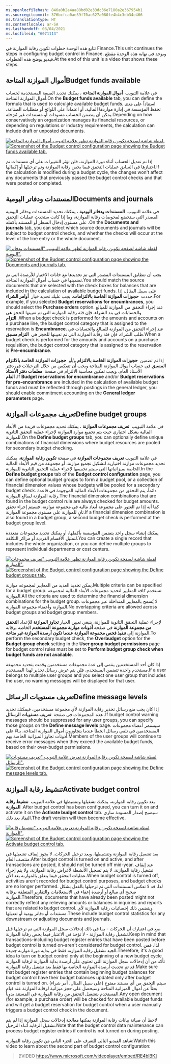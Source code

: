 ```yaml
---
ms.openlocfilehash: 846a0b2a4aa88bd02e33dc36e7180a2e367954b1
ms.sourcegitcommit: 376bcfca0ae39f70ac627a080fe4b4c3db34e466
ms.translationtype: HT
ms.contentlocale: ar-SA
ms.lasthandoff: 03/04/2021
ms.locfileid: "6071113"
---
```

<span data-ttu-id="90a7f-101">تتابع هذه الوحدة خطوات تكوين رقابة الموازنة‬ في Finance.</span><span class="sxs-lookup"><span data-stu-id="90a7f-101">This unit continues the steps in configuring budget control in Finance.</span></span> <span data-ttu-id="90a7f-102">ويوجد في نهاية هذه الوحدة مقطع فيديو يوضح هذه الخطوات.</span><span class="sxs-lookup"><span data-stu-id="90a7f-102">At the end of this unit is a video that shows these steps.</span></span>

## <a name="budget-funds-available"></a><span data-ttu-id="90a7f-103">أموال الموازنة المتاحة</span><span class="sxs-lookup"><span data-stu-id="90a7f-103">Budget funds available</span></span>

<span data-ttu-id="90a7f-104">في علامة التبويب  **أموال الموازنة المتاحة** ، يمكنك تحديد الصيغة المستخدمة لحساب أموال الموازنة المتاحة.</span><span class="sxs-lookup"><span data-stu-id="90a7f-104">On the **Budget funds available** tab, you can define the formula that is used to calculate available budget funds.</span></span> <span data-ttu-id="90a7f-105">استناداً على مدى تحفظ المؤسسة في إدارة مواردها المالية، أو اعتماداً على اللوائح أو متطلبات الصناعة، يمكن أن يتضمن الحساب مسودات أو مستندات غير مُرَحلة.</span><span class="sxs-lookup"><span data-stu-id="90a7f-105">Depending on how conservatively an organization manages its financial resources, or depending on regulations or industry requirements, the calculation can include draft or unposted documents.</span></span>


<span data-ttu-id="90a7f-106">[ ![لقطة شاشة لصفحة تكوين رقابة الموازنة تظهر علامة التبويب أموال الموازنة المتاحة.](../media/budget-fund-available.png) ](../media/budget-fund-available.png#lightbox)</span><span class="sxs-lookup"><span data-stu-id="90a7f-106">[ ![Screenshot of the Budget control configuration page showing the Budget funds available tab.](../media/budget-fund-available.png) ](../media/budget-fund-available.png#lightbox)</span></span>


<span data-ttu-id="90a7f-107">إذا تم تعديل الحساب أثناء دورة الموازنة، فلن تؤثر التغييرات على أي مستندات تم اجتيازها في السابق عمليات التحقق فيما يخص رقابة الموازنة وتم ترحيلها أو إكمالها.</span><span class="sxs-lookup"><span data-stu-id="90a7f-107">If the calculation is modified during a budget cycle, the changes won't affect any documents that previously passed the budget control checks and that were posted or completed.</span></span>

## <a name="documents-and-journals"></a><span data-ttu-id="90a7f-108">المستندات ودفاتر اليومية</span><span class="sxs-lookup"><span data-stu-id="90a7f-108">Documents and journals</span></span>

<span data-ttu-id="90a7f-109">في علامة التبويب  **المستندات ودفاتر اليومية** ، يمكنك تحديد المستندات ودفاتر اليومية المصدر التي ستخضع لفحوصات رقابة الموازنة، وما إذا كانت ستحدث عمليات التحقق على مستوى إدخال السطر أو المستند بأكمله .</span><span class="sxs-lookup"><span data-stu-id="90a7f-109">On the **Documents and journals** tab, you can select which source documents and journals will be subject to budget control checks, and whether the checks will occur at the level of the line entry or the whole document.</span></span>

<span data-ttu-id="90a7f-110">[ ![لقطة شاشة لصفحة تكوين رقابة الموازنة تُظهر علامة التبويب "المستندات ودفاتر اليومية".](../media/document-and-journals.png) ](../media/document-and-journals.png#lightbox)</span><span class="sxs-lookup"><span data-stu-id="90a7f-110">[ ![Screenshot of the Budget control configuration page showing the  Documents and journals tab.](../media/document-and-journals.png) ](../media/document-and-journals.png#lightbox)</span></span>

<span data-ttu-id="90a7f-111">يجب أن تتطابق المستندات المصدر التي تم تحديدها مع خانات الاختيار للأرصدة التي تم تضمينها في حساب أموال الموازنة المتاحة.</span><span class="sxs-lookup"><span data-stu-id="90a7f-111">You should match the source documents that are selected with the check boxes for balances that are included in the calculation of available budget funds.</span></span> <span data-ttu-id="90a7f-112">على سبيل المثال، إذا حددت  **حجوزات الموازنة الخاصة بالالتزامات**، يجب عليك تحديد خيار  **أوامر الشراء**.</span><span class="sxs-lookup"><span data-stu-id="90a7f-112">For example, if you selected **Budget reservations for encumbrances**, you should select the **Purchase orders** option.</span></span> <span data-ttu-id="90a7f-113">عند إجراء التحقق من الموازنة للمبالغ والحسابات في بند الشراء، فإن فئة رقابة الموازنة التي تم تعيينها للحجز هي  **التزام**.</span><span class="sxs-lookup"><span data-stu-id="90a7f-113">When a budget check is performed for the amounts and accounts on a purchase line, the budget control category that is assigned to the reservation is **Encumbrance**.</span></span> <span data-ttu-id="90a7f-114">عند إجراء التحقق من الموازنة للمبالغ والحسابات في طلب الشراء، فإن فئة رقابة الموازنة التي تم تعيينها للحجز هي  **التزام مسبق**.</span><span class="sxs-lookup"><span data-stu-id="90a7f-114">When a budget check is performed for the amounts and accounts on a purchase requisition, the budget control category that is assigned to the reservation is **Pre-encumbrance**.</span></span>

<span data-ttu-id="90a7f-115">إذا تم تضمين  **حجوزات الموازنة الخاصة بالالتزام** و/أو  **حجوزات الموازنة الخاصة بالالتزام المسبق** في حساب أموال الموازنة المتاحة ويجب أن تنعكس من خلال الترحيلات في دفتر الأستاذ العام، ويجب تمكين محاسبة الالتزام في صفحة  **معلمات دفتر الأستاذ العام** .</span><span class="sxs-lookup"><span data-stu-id="90a7f-115">If **Budget reservations for encumbrance** and/or **Budget reservations for pre-encumbrance** are included in the calculation of available budget funds and must be reflected through postings in the general ledger, you should enable commitment accounting on the **General ledger parameters** page.</span></span>

## <a name="define-budget-groups"></a><span data-ttu-id="90a7f-116">تعريف مجموعات الموازنة</span><span class="sxs-lookup"><span data-stu-id="90a7f-116">Define budget groups</span></span>

<span data-ttu-id="90a7f-117">في علامة التبويب  **تعريف مجموعات الموازنة** ، يمكنك تحديد مجموعات فريدة من الأبعاد المالية بشكل اختياري حيث يتم تجميع موارد الموازنة لإجراء عملية التحقق الثانوية للموازنة.</span><span class="sxs-lookup"><span data-stu-id="90a7f-117">On the **Define budget groups** tab, you can optionally define unique combinations of financial dimensions where budget resources are pooled for secondary budget checking.</span></span>

<span data-ttu-id="90a7f-118">في علامة التبويب **تعريف مجموعات الموازنة** في صفحة **تكوين رقابة الموازنة**، يمكنك تحديد مجموعات موازنة اختيارية لتشكيل تجميع موازنة، أو مجموعة من قيم الأبعاد المالية الخاصة بميزانياتها التي سيتم تجميعها لإجراء عملية التحقق الثانوية للموازنة.</span><span class="sxs-lookup"><span data-stu-id="90a7f-118">In the **Define budget groups** tab of the **Budget control configuration** page, you can define optional budget groups to form a budget pool, or a collection of financial dimension values whose budgets will be pooled for a secondary budget check.</span></span> <span data-ttu-id="90a7f-119">دائماً، يتم التحقق من مجموعات الأبعاد المالية الموجودة في قاعدة رقابة الموازنة لمبالغ الموازنة.</span><span class="sxs-lookup"><span data-stu-id="90a7f-119">The financial dimension combinations that are found in the budget control rule are always checked for budget amounts.</span></span> <span data-ttu-id="90a7f-120">كما أنه إذا تم العثور على مجموعة أبعاد مالية في مجموعة موازنة، فسيتم إجراء تحقق ثانٍ للموازنة على مستوى مجموعة الموازنة.</span><span class="sxs-lookup"><span data-stu-id="90a7f-120">If a financial dimension combination is also found in a budget group, a second budget check is performed at the budget group level.</span></span>

<span data-ttu-id="90a7f-121">يمكنك إنشاء سجل واحد يتضمن المؤسسة بأكملها، أو يمكنك تحديد مجموعات متعددة لتمثيل الأقسام الفردية أو مراكز التكلفة.</span><span class="sxs-lookup"><span data-stu-id="90a7f-121">You can create a single record that includes the whole organization, or you can define multiple groups to represent individual departments or cost centers.</span></span>
 
<span data-ttu-id="90a7f-122">[ ![لقطة شاشة لصفحة تكوين رقابة الموازنة تظهر علامة التبويب "تعريف مجموعات الموازنة".](../media/define-budget-groups.png) ](../media/define-budget-groups.png#lightbox)</span><span class="sxs-lookup"><span data-stu-id="90a7f-122">[ ![Screenshot of the Budget control configuration page showing the Define budget groups tab.](../media/define-budget-groups.png) ](../media/define-budget-groups.png#lightbox)</span></span>

<span data-ttu-id="90a7f-123">يمكن تحديد العديد من المعايير لمجموعه موازنة.</span><span class="sxs-lookup"><span data-stu-id="90a7f-123">Multiple criteria can be specified for a budget group.</span></span> <span data-ttu-id="90a7f-124">تستخدم كافة المعايير لتحديد مجموعات الأبعاد المالية لمجموعه الموازنة.</span><span class="sxs-lookup"><span data-stu-id="90a7f-124">All the criteria are used to determine the financial dimension combinations for the budget group.</span></span> <span data-ttu-id="90a7f-125">لا يُسمح بالمعايير المتداخلة عبر مجموعات الموازنة وأعضاء مجموعة الموازنة.</span><span class="sxs-lookup"><span data-stu-id="90a7f-125">No overlapping criteria are allowed across budget groups and budget group members.</span></span>

<span data-ttu-id="90a7f-126">لإجراء عملية التحقق الثانوية للموازنة، ينبغي تعيين الخيار **تجاوز الموازنة** للإعداد **التحقق من مجموعة الموازنة** في صفحة **أذونات موازنة مجموعة المستخدم** الخاصة برقابة الموازنة إلى **تنفيذ فحص مجموعة الموازنة عندما تكون أرصدة الموازنة غير متاحة**.</span><span class="sxs-lookup"><span data-stu-id="90a7f-126">To perform the secondary budget check, the **Overbudget** option for the **Budget group check** setting in the **User group budget permissions** page for budget control rules must be set to **Perform budget group check when budget funds are not available**.</span></span>

<span data-ttu-id="90a7f-127">إذا كان أحد المستخدمين ينتمي إلى عدة مجموعات مستخدمين وقمت بتحديد مجموعة مستخدم واحدة تتضمن المستخدم، فلن يتم عرض رسائل تحذير لهذا المستخدم.</span><span class="sxs-lookup"><span data-stu-id="90a7f-127">If a user belongs to multiple user groups and you select one user group that includes the user, no warning messages will be displayed for that user.</span></span>

## <a name="define-message-levels"></a><span data-ttu-id="90a7f-128">تعريف مستويات الرسائل</span><span class="sxs-lookup"><span data-stu-id="90a7f-128">Define message levels</span></span>

<span data-ttu-id="90a7f-129">إذا كان يجب منع رسائل تحذير رقابة الموازنة لأي مجموعة مستخدمين، فيمكنك تحديد هذه المجموعات في صفحة  **تعريف مستويات الرسائل** .</span><span class="sxs-lookup"><span data-stu-id="90a7f-129">If budget control warning messages should be suppressed for any user groups, you can specify those groups on the **Define message levels** page.</span></span> <span data-ttu-id="90a7f-130">سيستمر أعضاء مجموعات المستخدمين في تلقي رسائل الخطأ عندما يتجاوزون أموال الموازنة المتاحة، بناءً على أذونات تجاوز الميزانية الخاصة بهم.</span><span class="sxs-lookup"><span data-stu-id="90a7f-130">Members of the user groups will continue to receive error messages when they exceed the available budget funds, based on their over-budget permissions.</span></span>


<span data-ttu-id="90a7f-131">[ ![لقطة شاشة لصفحة تكوين رقابة الموازنة تعرض علامة التبويب "تعريف مستويات الرسائل".](../media/define-message-levels.png) ](../media/define-message-levels.png#lightbox)</span><span class="sxs-lookup"><span data-stu-id="90a7f-131">[ ![Screenshot of the Budget control configuration page showing the  Define message levels tab.](../media/define-message-levels.png) ](../media/define-message-levels.png#lightbox)</span></span>

## <a name="activate-budget-control"></a><span data-ttu-id="90a7f-132">تنشيط رقابة الموازنة</span><span class="sxs-lookup"><span data-stu-id="90a7f-132">Activate budget control</span></span>

<span data-ttu-id="90a7f-133">بعد تكوين رقابة الموازنة، يمكنك تشغيلها وتنشيطها في علامة التبويب  **تنشيط رقابة الموازنة** .</span><span class="sxs-lookup"><span data-stu-id="90a7f-133">After budget control has been configured, you can turn it on and activate it on the **Activate budget control** tab.</span></span> <span data-ttu-id="90a7f-134">سيصبح إصدار المسودة ساري النفاذ بعد ذلك.</span><span class="sxs-lookup"><span data-stu-id="90a7f-134">The draft version will then become effective.</span></span>

<span data-ttu-id="90a7f-135">[ ![لقطة شاشة لصفحة تكوين رقابة الموازنة تعرض علامة التبويب "تنشيط رقابة الموازنة".](../media/active-budget-control.png) ](../media/active-budget-control.png#lightbox)</span><span class="sxs-lookup"><span data-stu-id="90a7f-135">[ ![Screenshot of the Budget control configuration page showing the   Activate budget control tab. ](../media/active-budget-control.png) ](../media/active-budget-control.png#lightbox)</span></span>

<span data-ttu-id="90a7f-136">بعد تشغيل رقابة الموازنة وتنشيطها، وبعد ترحيل الحركات، لا يجوز إيقاف تشغيلها في منتصف العام.</span><span class="sxs-lookup"><span data-stu-id="90a7f-136">After budget control is turned on and active, and after transactions are posted, it should not be turned off mid-year.</span></span> <span data-ttu-id="90a7f-137">عند إيقاف تشغيل رقابة الموازنة، لا يتم تسجيل الأنشطة لأغراض رقابة الموازنة، ولا يتم إجراء عمليات التحقق فيما يتعلق بالموازنة بعد الآن.</span><span class="sxs-lookup"><span data-stu-id="90a7f-137">When budget control is turned off, activities aren't recorded for budget control purposes, and budget checks are no longer performed.</span></span> <span data-ttu-id="90a7f-138">لذا، قد لا تعكس المستندات التي تم ترحيلها بالفعل بشكل صحيح أي مبالغ أو أرصدة إعفاء في الاستعلامات والتقارير المتعلقة برقابة الموازنة.</span><span class="sxs-lookup"><span data-stu-id="90a7f-138">Therefore, documents that have already been posted might not correctly reflect any relieving amounts or balances in inquiries and reports that are related to budget control.</span></span>
<span data-ttu-id="90a7f-139">ويتضمن ذلك إحصائيات رقابة الموازنة لأي مستندات أو دفاتر يومية أو تعديلها.</span><span class="sxs-lookup"><span data-stu-id="90a7f-139">These include budget control statistics for any downstream or adjusting documents and journals.</span></span>

<span data-ttu-id="90a7f-140">ضع في اعتبارك أن الحركات - بما في ذلك إدخالات سجل الموازنة التي تم ترحيلها قبل تشغيل رقابة الموازنة - لا تؤخذ في الاعتبار فيما يخص رقابة الموازنة.</span><span class="sxs-lookup"><span data-stu-id="90a7f-140">Keep in mind that transactions-including budget register entries that have been posted before budget control is turned on-aren't considered for budget control.</span></span> <span data-ttu-id="90a7f-141">لذا، فمن الجيد تشغيل رقابة الموازنة فقط في بداية دورة موازنة جديدة.</span><span class="sxs-lookup"><span data-stu-id="90a7f-141">Therefore, it's a good idea to turn on budget control only at the beginning of a new budget cycle.</span></span> <span data-ttu-id="90a7f-142">تأكد من أن إدخالات سجل الموازنة التي تحتوي على أرصدة بداية الموازنة لرقابة الموازنة قد تم تحديث أرصدة الموازنة الخاصة بها فقط بعد تشغيل رقابة الموازنة.</span><span class="sxs-lookup"><span data-stu-id="90a7f-142">Make sure that budget register entries that contain beginning budget balances for budget control have their budget balances updated only after budget control is turned on.</span></span> <span data-ttu-id="90a7f-143">سيتم التحقق من أي مستند مفتوح (على سبيل المثال، أمر شراء) بحثاً عن أموال الميزانية المتاحة وسيحصل على حجز ميزانية لرقابة الموازنة عند قيام المستخدم بتشغيل التحقق من رقابة الموازنة في المستند يدوياً.</span><span class="sxs-lookup"><span data-stu-id="90a7f-143">Any open document (for example, a purchase order) will be checked for available budget funds and will get a budget reservation for budget control when a user manually triggers a budget control check in the document.</span></span>

<span data-ttu-id="90a7f-144">لاحظ أن صيانة بيانات رقابة الموازنة يمكنها معالجة إدخالات سجل الموازنة إذا لم يتم تشغيل الرقابة أثناء الترحيل.</span><span class="sxs-lookup"><span data-stu-id="90a7f-144">Note that the budget control data maintenance can process budget register entries if control is not turned on during posting.</span></span>

<span data-ttu-id="90a7f-145">شاهد الفيديو التالي للتعرف على الجزء الثاني من تكوين رقابة الموازنة:</span><span class="sxs-lookup"><span data-stu-id="90a7f-145">Watch this video to learn about the second part of budget control configuration:</span></span>

> [!VIDEO https://www.microsoft.com/videoplayer/embed/RE4blBK] 
